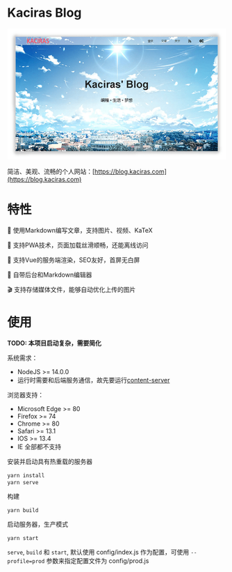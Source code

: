 # Kaciras Blog

![Screenshot](https://github.com/kaciras-blog/website/raw/master/screenshot.png)

简洁、美观、流畅的个人网站：[https://blog.kaciras.com](https://blog.kaciras.com)

# 特性

📝  使用Markdown编写文章，支持图片、视频、KaTeX

🚀  支持PWA技术，页面加载丝滑顺畅，还能离线访问

🌱  支持Vue的服务端渲染，SEO友好，首屏无白屏

🔧  自带后台和Markdown编辑器

🎬  支持存储媒体文件，能够自动优化上传的图片

# 使用

**TODO: 本项目启动复杂，需要简化**

系统需求：

* NodeJS >= 14.0.0
* 运行时需要和后端服务通信，故先要运行[content-server](https://github.com/kaciras-blog/content-server)

浏览器支持：

* Microsoft Edge >= 80
* Firefox >= 74
* Chrome >= 80
* Safari >= 13.1
* IOS >= 13.4
* IE 全部都不支持

安装并启动具有热重载的服务器

```shell script
yarn install
yarn serve
```

构建

```shell script
yarn build
```

启动服务器，生产模式

```shell script
yarn start
```

`serve`, `build` 和 `start`, 默认使用 config/index.js 作为配置，可使用 `--profile=prod` 参数来指定配置文件为 config/prod.js
